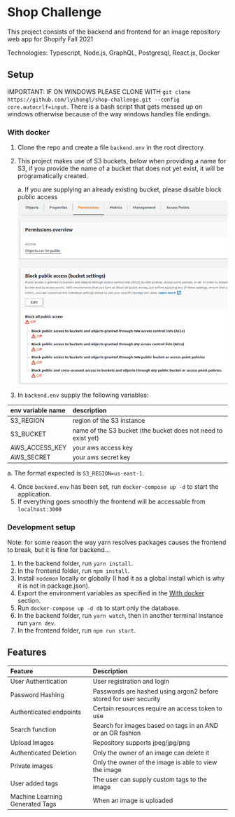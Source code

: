 # Shop Challenge

This project consists of the backend and frontend for an image repository web app for Shopify Fall 2021

Technologies: Typescript, Node.js, GraphQL, Postgresql, React.js, Docker

## Setup

IMPORTANT: IF ON WINDOWS PLEASE CLONE WITH `git clone https://github.com/lyihongl/shop-challenge.git --config core.autocrlf=input`. There is a bash script that gets messed up on windows otherwise because of the way windows handles file endings.

### With docker

1. Clone the repo and create a file `backend.env` in the root directory.
2. This project makes use of S3 buckets, below when providing a name for S3, if you provide the name of a bucket that does not yet exist, it will be programatically created.

   a. If you are supplying an already existing bucket, please disable block public access
   ![](https://github.com/lyihongl/shop-challenge/blob/master/assets/aws-settings.png)

3. In `backend.env` supply the following variables:

| env variable name | description                                                   |
| :---------------- | :------------------------------------------------------------ |
| S3_REGION         | region of the S3 instance                                     |
| S3_BUCKET         | name of the S3 bucket (the bucket does not need to exist yet) |
| AWS_ACCESS_KEY    | your aws access key                                           |
| AWS_SECRET        | your aws secret key                                           |

a. The format expected is `S3_REGION=us-east-1`.

4. Once `backend.env` has been set, run `docker-compose up -d` to start the application.
5. If everything goes smoothly the frontend will be accessable from `localhost:3000`

### Development setup

Note: for some reason the way yarn resolves packages causes the frontend to break, but it is fine for backend...

1. In the backend folder, run `yarn install`.
2. In the frontend folder, run `npm install`.
3. Install `nodemon` locally or globally (I had it as a global install which is why it is not in package.json).
4. Export the environment variables as specified in the [With docker](#with-docker) section.
5. Run `docker-compose up -d db` to start only the database.
6. In the backend folder, run `yarn watch`, then in another terminal instance run `yarn dev`.
7. In the frontend folder, run `npm run start`.

## Features

| Feature                         | Description                                                       |
| :------------------------------ | :---------------------------------------------------------------- |
| User Authentication             | User registration and login                                       |
| Password Hashing                | Passwords are hashed using argon2 before stored for user security |
| Authenticated endpoints         | Certain resources require an access token to use                  |
| Search function                 | Search for images based on tags in an AND or an OR fashion        |
| Upload Images                   | Repository supports jpeg/jpg/png                                  |
| Authenticated Deletion          | Only the owner of an image can delete it                          |
| Private images                  | Only the owner of the image is able to view the image             |
| User added tags                 | The user can supply custom tags to the image                      |
| Machine Learning Generated Tags | When an image is uploaded                                         |
